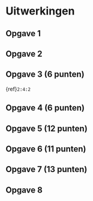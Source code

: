 # Uitwerkingen

## Opgave 1

## Opgave 2

## Opgave 3 (6 punten)
{ref}`2:4:2`

## Opgave 4 (6 punten)

## Opgave 5 (12 punten)

## Opgave 6 (11 punten)

## Opgave 7 (13 punten)

## Opgave 8